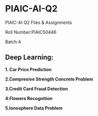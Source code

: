 # PIAIC-AI-Q2
PIAIC-AI Q2 Files  &amp; Assignments

Roll Number:PIAIC50446

Batch:4

## Deep Learning:

**1. Car Price Prediction**

**2.Compresive Strength Concrete Problem**

**3.Credit Card Fraud Detection**

**4.Flowers Recognition**

**5.Ionosphere Data Problem**
